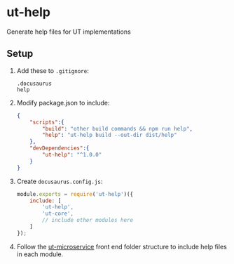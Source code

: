 # ut-help

Generate help files for UT implementations

## Setup

1. Add these to `.gitignore`:

    ```ignore
    .docusaurus
    help
    ```

2. Modify package.json to include:

    ```json
    {
        "scripts":{
            "build": "other build commands && npm run help",
            "help": "ut-help build --out-dir dist/help"
        },
        "devDependencies":{
            "ut-help": "^1.0.0"
        }
    }
    ```

3. Create `docusaurus.config.js`:

    ```js
    module.exports = require('ut-help')({
        include: [
            'ut-help',
            'ut-core',
            // include other modules here
        ]
    });
    ```

4. Follow the
  [ut-microservice](https://github.com/softwaregroup-bg/ut-microservice#front-end)
  front end folder structure to include help files in each module.
